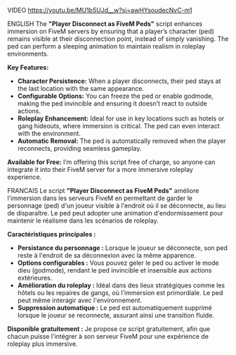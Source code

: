 VIDEO https://youtu.be/MU1b5UJd__w?si=awHYsoudecNvC-m1


ENGLISH
The **"Player Disconnect as FiveM Peds"** script enhances immersion on FiveM servers by ensuring that a player’s character (ped) remains visible at their disconnection point, instead of simply vanishing. The ped can perform a sleeping animation to maintain realism in roleplay environments.

**Key Features:**
- **Character Persistence:** When a player disconnects, their ped stays at the last location with the same appearance.
- **Configurable Options:** You can freeze the ped or enable godmode, making the ped invincible and ensuring it doesn’t react to outside actions.
- **Roleplay Enhancement:** Ideal for use in key locations such as hotels or gang hideouts, where immersion is critical. The ped can even interact with the environment.
- **Automatic Removal:** The ped is automatically removed when the player reconnects, providing seamless gameplay.

**Available for Free:** I’m offering this script free of charge, so anyone can integrate it into their FiveM server for a more immersive roleplay experience.

FRANCAIS
Le script **"Player Disconnect as FiveM Peds"** améliore l'immersion dans les serveurs FiveM en permettant de garder le personnage (ped) d'un joueur visible à l'endroit où il se déconnecte, au lieu de disparaître. Le ped peut adopter une animation d'endormissement pour maintenir le réalisme dans les scénarios de roleplay.

**Caractéristiques principales :**
- **Persistance du personnage :** Lorsque le joueur se déconnecte, son ped reste à l'endroit de sa déconnexion avec la même apparence.
- **Options configurables :** Vous pouvez geler le ped ou activer le mode dieu (godmode), rendant le ped invincible et insensible aux actions extérieures.
- **Amélioration du roleplay :** Idéal dans des lieux stratégiques comme les hôtels ou les repaires de gangs, où l'immersion est primordiale. Le ped peut même interagir avec l'environnement.
- **Suppression automatique :** Le ped est automatiquement supprimé lorsque le joueur se reconnecte, assurant ainsi une transition fluide.

**Disponible gratuitement :** Je propose ce script gratuitement, afin que chacun puisse l'intégrer à son serveur FiveM pour une expérience de roleplay plus immersive.

